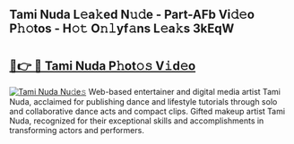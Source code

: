 ## Tami Nuda L𝚎a𝚔ed N𝚞𝚍e - Part-AFb Vi𝚍𝚎o P𝚑𝚘tos - H𝚘𝚝 O𝚗𝚕yf𝚊ns L𝚎a𝚔s 3kEqW

# <h2><a href="http://kfbaqh.oniu.top/?m=Tami+Nuda">🔗👉 🔴 Tami Nuda P𝚑ot𝚘𝚜 V𝚒d𝚎o</a></h2>

[![Tami Nuda Nu𝚍e𝚜](https://i.imgur.com/0qMVB7G.gif)](http://kfbaqh.oniu.top/?m=Tami+Nuda)
Web-based entertainer and digital media artist Tami Nuda, acclaimed for publishing dance and lifestyle tutorials through solo and collaborative dance acts and compact clips. Gifted makeup artist Tami Nuda, recognized for their exceptional skills and accomplishments in transforming actors and performers.  
